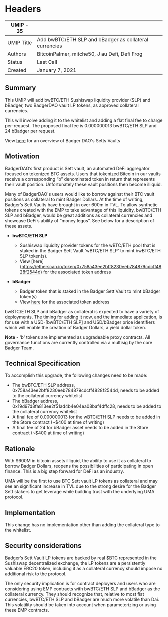 # Headers

| UMIP - 35 |                                     |
| ---------- | ----------------------------------- |
| UMIP Title | Add bwBTC/ETH SLP and bBadger as collateral currencies |
| Authors    | BitcoinPalmer, mitche50, J au Defi, Defi Frog  |
| Status     | Last Call                               |
| Created    | January 7, 2021                    |

## Summary


This UMIP will add bwBTC/ETH Sushiswap liquidity provider (SLP) and bBadger, two BadgerDAO vault LP tokens, as approved collateral currencies. 

This will involve adding it to the whitelist and adding a flat final fee to charge per-request. The proposed final fee is 0.000000013 bwBTC/ETH SLP and 24 bBadger per request.

View [here](https://badgerdao.medium.com/sett-vault-user-guide-9040b2f4b7a4) for an overview of Badger DAO's Setts Vaults

## Motivation

BadgerDAO’s first product is Sett vault, an automated DeFi aggregator focused on tokenized BTC assets. Users that tokenized Bitcoin in our vaults receive a corresponding “b” denominated token in return that represents their vault position. Unfortunately these vault positions then become illiquid. 

Many of BadgerDAO's users would like to borrow against their BTC vault positions as collateral to mint Badger Dollars. At the time of writing, Badger’s Sett Vaults have brought in over 600m in TVL. To allow synthetic tokens created with the EMP to take advantage of this liquidity,  bwBTC/ETH SLP and bBadger, would be great additions as collateral currencies and showcase DeFi’s ability of “money legos”. See below for a description of these assets.

- **bwBTC/ETH SLP**
    - Sushiswap liquidity provider tokens for the wBTC/ETH pool that is staked in the Badger Sett Vault 'wBTC/ETH SLP' to mint bwBTC/ETH SLP token(s).
    - View [here] (https://etherscan.io/token/0x758a43ee2bff8230eeb784879cdcff4828f2544d) for the associated token address

- **bBadger**
    - Badger token that is staked in the Badger Sett Vault to mint bBadger token(s)
    - View [here](https://etherscan.io/token/0x19d97d8fa813ee2f51ad4b4e04ea08baf4dffc28) for the associated token address


bwBTC/ETH SLP and bBadger as collateral is expected to have a variety of deployments. The timing for adding it now, and the immediate application, is for use with a USD-[bwBTC/ETH SLP] and USD/bBadger price identifiers which will enable the creation of Badger Dollars, a yield dollar token. 

**Note** - 'b' tokens are implemented as upgradeable proxy contracts.  All governance functions are currently controlled via a multisig by the core Badger Team.  

## Technical Specification

To accomplish this upgrade, the following changes need to be made:

- The bwBTC/ETH SLP address, 0x758a43ee2bff8230eeb784879cdcff4828f2544d, needs to be added to the collateral currency whitelist 
- The bBadger address, 0x19d97d8fa813ee2f51ad4b4e04ea08baf4dffc28, needs to be added to the collateral currency whitelist 
- A final fee of 0.000000013 for the wBTC/ETH SLP needs to be added in the Store contract (~$400 at time of writing)
- A final fee of 24 for bBadger asset needs to be added in the Store contract (~$400 at time of writing)




## Rationale

With $600M in bitcoin assets illiquid, the ability to use it as collateral to borrow Badger Dollars, reopens the possibilities of participating in open finance. This is a big step forward for DeFi as an industry. 

UMA will be the first to use BTC Sett vault LP tokens as collateral and may see an significant increase in TVL due to the strong desire for the Badger Sett stakers to get leverage while building trust with the underlying UMA protocol. 


## Implementation

This change has no implementation other than adding the collateral type to the whitelist.

## Security considerations

Badger’s Sett Vault LP tokens are backed by real $BTC represented in the Sushiswap decentralized exchange, the LP tokens are a persistently valuable ERC20 token, including it as a collateral currency should impose no additional risk to the protocol.

The only security implication is for contract deployers and users who are considering using EMP contracts with bwBTC/ETH SLP and bBadger as the collateral currency. They should recognize that, relative to most fiat currencies, bwBTC/ETH SLP and bBadger are much more volatile than Dai. This volatility should be taken into account when parameterizing or using these EMP contracts.
